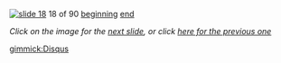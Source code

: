 [![slide 18](https://dl.dropboxusercontent.com/u/2977490/presentations/cookbook/img18.jpg)](19.md)
18 of 90
[beginning](01.md)
[end](89.md)

_Click on the image for the [next slide](19.md), or click [here for the previous one](17.md)_

[gimmick:Disqus](theodox-github)